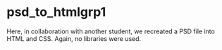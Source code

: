 # psd_to_htmlgrp1

Here, in collaboration with another student, we recreated a PSD file into HTML and CSS.
Again, no libraries were used. 
